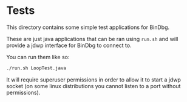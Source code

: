 # Tests

This directory contains some simple test applications for BinDbg.

These are just java applications that can be ran using `run.sh` and will provide a jdwp interface for BinDbg to connect to.

You can run them like so:
```bash
./run.sh LoopTest.java
```

It will require superuser permissions in order to allow it to start a jdwp socket (on some linux distributions you cannot listen to a port without permissions).


